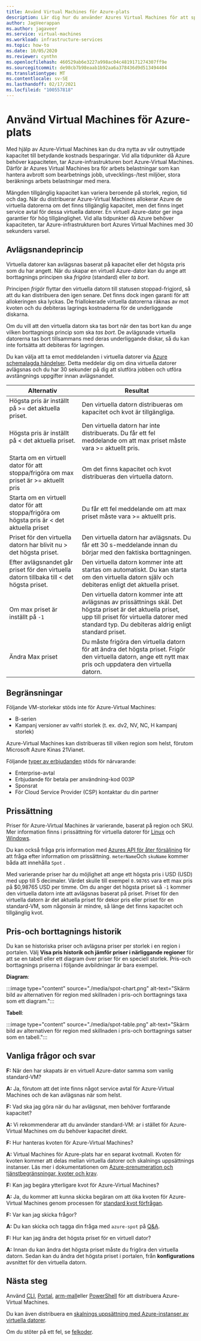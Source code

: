 ```yaml
---
title: Använd Virtual Machines för Azure-plats
description: Lär dig hur du använder Azures Virtual Machines för att spara pengar.
author: JagVeerappan
ms.author: jagaveer
ms.service: virtual-machines
ms.workload: infrastructure-services
ms.topic: how-to
ms.date: 10/05/2020
ms.reviewer: cynthn
ms.openlocfilehash: 460529ab6e3227a998ac04c4819171274307ff9e
ms.sourcegitcommit: de98cb7b98eaab1b92aa6a378436d9d513494404
ms.translationtype: MT
ms.contentlocale: sv-SE
ms.lasthandoff: 02/17/2021
ms.locfileid: "100557818"
---
```

# <a name="use-azure-spot-virtual-machines"></a>Använd Virtual Machines för Azure-plats 

Med hjälp av Azure-Virtual Machines kan du dra nytta av vår outnyttjade kapacitet till betydande kostnads besparingar. Vid alla tidpunkter då Azure behöver kapaciteten, tar Azure-infrastrukturen bort Azure-Virtual Machines. Därför är Azures Virtual Machines bra för arbets belastningar som kan hantera avbrott som bearbetnings jobb, utvecklings-/test miljöer, stora beräknings arbets belastningar med mera.

Mängden tillgänglig kapacitet kan variera beroende på storlek, region, tid och dag. När du distribuerar Azure-Virtual Machines allokerar Azure de virtuella datorerna om det finns tillgänglig kapacitet, men det finns inget service avtal för dessa virtuella datorer. En virtuell Azure-dator ger inga garantier för hög tillgänglighet. Vid alla tidpunkter då Azure behöver kapaciteten, tar Azure-infrastrukturen bort Azures Virtual Machines med 30 sekunders varsel. 


## <a name="eviction-policy"></a>Avlägsnandeprincip

Virtuella datorer kan avlägsnas baserat på kapacitet eller det högsta pris som du har angett. När du skapar en virtuell Azure-dator kan du ange att borttagnings principen ska *frigöra* (standard) eller *ta bort*. 

Principen *frigör* flyttar den virtuella datorn till statusen stoppad-frigjord, så att du kan distribuera den igen senare. Det finns dock ingen garanti för att allokeringen ska lyckas. De friallokerade virtuella datorerna räknas av mot kvoten och du debiteras lagrings kostnaderna för de underliggande diskarna. 

Om du vill att den virtuella datorn ska tas bort när den tas bort kan du ange vilken borttagnings princip som ska *tas bort*. De avlägsnade virtuella datorerna tas bort tillsammans med deras underliggande diskar, så du kan inte fortsätta att debiteras för lagringen. 

Du kan välja att ta emot meddelanden i virtuella datorer via [Azure schemalagda händelser](./linux/scheduled-events.md). Detta meddelar dig om dina virtuella datorer avlägsnas och du har 30 sekunder på dig att slutföra jobben och utföra avstängnings uppgifter innan avlägsnandet. 


| Alternativ | Resultat |
|--------|---------|
| Högsta pris är inställt på >= det aktuella priset. | Den virtuella datorn distribueras om kapacitet och kvot är tillgängliga. |
| Högsta pris är inställt på < det aktuella priset. | Den virtuella datorn har inte distribuerats. Du får ett fel meddelande om att max priset måste vara >= aktuellt pris. |
| Starta om en virtuell dator för att stoppa/frigöra om max priset är >= aktuellt pris | Om det finns kapacitet och kvot distribueras den virtuella datorn. |
| Starta om en virtuell dator för att stoppa/frigöra om högsta pris är < det aktuella priset | Du får ett fel meddelande om att max priset måste vara >= aktuellt pris. | 
| Priset för den virtuella datorn har blivit nu > det högsta priset. | Den virtuella datorn har avlägsnats. Du får ett 30 s-meddelande innan du börjar med den faktiska borttagningen. | 
| Efter avlägsnandet går priset för den virtuella datorn tillbaka till < det högsta priset. | Den virtuella datorn kommer inte att startas om automatiskt. Du kan starta om den virtuella datorn själv och debiteras enligt det aktuella priset. |
| Om max priset är inställt på `-1` | Den virtuella datorn kommer inte att avlägsnas av prissättnings skäl. Det högsta priset är det aktuella priset, upp till priset för virtuella datorer med standard typ. Du debiteras aldrig enligt standard priset.| 
| Ändra Max priset | Du måste frigöra den virtuella datorn för att ändra det högsta priset. Frigör den virtuella datorn, ange ett nytt max pris och uppdatera den virtuella datorn. |


## <a name="limitations"></a>Begränsningar

Följande VM-storlekar stöds inte för Azure-Virtual Machines:
 - B-serien
 - Kampanj versioner av valfri storlek (t. ex. dv2, NV, NC, H kampanj storlek)

Azure-Virtual Machines kan distribueras till vilken region som helst, förutom Microsoft Azure Kinas 21Vianet.

<a name="channel"></a>

Följande [typer av erbjudanden](https://azure.microsoft.com/support/legal/offer-details/) stöds för närvarande:

-   Enterprise-avtal
-   Erbjudande för betala per användning-kod 003P
-   Sponsrat
- För Cloud Service Provider (CSP) kontaktar du din partner


## <a name="pricing"></a>Prissättning

Priser för Azure-Virtual Machines är varierande, baserat på region och SKU. Mer information finns i prissättning för virtuella datorer för [Linux](https://azure.microsoft.com/pricing/details/virtual-machines/linux/) och [Windows](https://azure.microsoft.com/pricing/details/virtual-machines/windows/). 

Du kan också fråga pris information med [Azures API för åter försäljning](/rest/api/cost-management/retail-prices/azure-retail-prices) för att fråga efter information om prissättning. `meterName`Och `skuName` kommer båda att innehålla `Spot` .

Med varierande priser har du möjlighet att ange ett högsta pris i USD (USD) med upp till 5 decimaler. Värdet skulle till exempel `0.98765` vara ett max pris på $0,98765 USD per timme. Om du anger det högsta priset så `-1` kommer den virtuella datorn inte att avlägsnas baserat på priset. Priset för den virtuella datorn är det aktuella priset för dekor pris eller priset för en standard-VM, som någonsin är mindre, så länge det finns kapacitet och tillgänglig kvot.

## <a name="pricing-and-eviction-history"></a>Pris-och borttagnings historik

Du kan se historiska priser och avlägsna priser per storlek i en region i portalen. Välj **Visa pris historik och jämför priser i närliggande regioner** för att se en tabell eller ett diagram över priser för en speciell storlek.  Pris-och borttagnings priserna i följande avbildningar är bara exempel. 

**Diagram**:

:::image type="content" source="./media/spot-chart.png" alt-text="Skärm bild av alternativen för region med skillnaden i pris-och borttagnings taxa som ett diagram.":::

**Tabell**:

:::image type="content" source="./media/spot-table.png" alt-text="Skärm bild av alternativen för region med skillnaden i pris-och borttagnings satser som en tabell.":::



##  <a name="frequently-asked-questions"></a>Vanliga frågor och svar

**F:** När den har skapats är en virtuell Azure-dator samma som vanlig standard-VM?

**A:** Ja, förutom att det inte finns något service avtal för Azure-Virtual Machines och de kan avlägsnas när som helst.


**F:** Vad ska jag göra när du har avlägsnat, men behöver fortfarande kapacitet?

**A:** Vi rekommenderar att du använder standard-VM: ar i stället för Azure-Virtual Machines om du behöver kapacitet direkt.


**F:** Hur hanteras kvoten för Azure-Virtual Machines?

**A:** Virtual Machines för Azure-plats har en separat kvotmall. Kvoten för kvoten kommer att delas mellan virtuella datorer och skalnings uppsättnings instanser. Läs mer i dokumentationen om [Azure-prenumeration och tjänstbegränsningar, kvoter och krav](../azure-resource-manager/management/azure-subscription-service-limits.md).


**F:** Kan jag begära ytterligare kvot för Azure-Virtual Machines?

**A:** Ja, du kommer att kunna skicka begäran om att öka kvoten för Azure-Virtual Machines genom processen för [standard kvot förfrågan](../azure-portal/supportability/per-vm-quota-requests.md).


**F:** Var kan jag skicka frågor?

**A:** Du kan skicka och tagga din fråga med `azure-spot` på [Q&A](/answers/topics/azure-spot.html). 


**F:** Hur kan jag ändra det högsta priset för en virtuell dator?

**A:** Innan du kan ändra det högsta priset måste du frigöra den virtuella datorn. Sedan kan du ändra det högsta priset i portalen, från **konfigurations** avsnittet för den virtuella datorn. 

## <a name="next-steps"></a>Nästa steg
Använd [CLI](./linux/spot-cli.md), [Portal](spot-portal.md), [arm-mall](./linux/spot-template.md)eller [PowerShell](./windows/spot-powershell.md) för att distribuera Azure-Virtual Machines.

Du kan även distribuera en [skalnings uppsättning med Azure-instanser av virtuella datorer](../virtual-machine-scale-sets/use-spot.md).

Om du stöter på ett fel, se [felkoder](./error-codes-spot.md).
